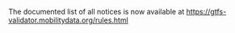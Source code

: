 The documented list of all notices is now available at https://gtfs-validator.mobilitydata.org/rules.html